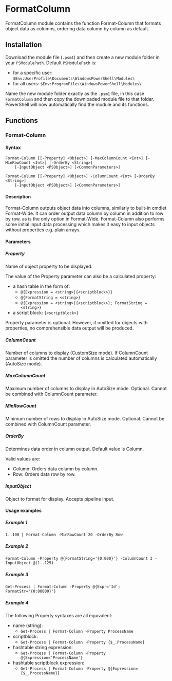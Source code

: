 # FormatColumn
FormatColumn module contains the function Format-Column that formats object data as columns, ordering data column by column as default.
## Installation
Download the module file (`.psm1`) and then create a new module folder in your `PSModulePath`. Default `PSModulePath` is:

- for a specific user: `$Env:UserProfile\Documents\WindowsPowerShell\Modules\`
- for all users: `$Env:ProgramFiles\WindowsPowerShell\Modules\`

Name the new module folder exactly as the `.psm1` file, in this case `FormatColumn` and then copy the downloaded module file to that folder. PowerShell will now automatically find the module and its functions.
## Functions
### Format-Column
#### Syntax
```
Format-Column [[-Property] <Object>] [-MaxColumnCount <Int>] [-MinRowCount <Int>] [-OrderBy <String>]
    [-InputObject <PSObject>] [<CommonParameters>]
```
```
Format-Column [[-Property] <Object>] -ColumnCount <Int> [-OrderBy <String>]
    [-InputObject <PSObject>] [<CommonParameters>]
```
#### Description
Format-Column outputs object data into columns, similarly to built-in cmdlet Format-Wide. It can order output data column by column in addition to row by row, as is the only option in Format-Wide. Format-Column also performs some initial input data processing which makes it easy to input objects without properties e.g. plain arrays.
#### Parameters
##### Property
Name of object property to be displayed.
 
The value of the Property parameter can also be a calculated property:
- a hash table in the form of:
    - `@{Expression = <string>|{<scriptblock>}}`
    - `@{FormatString = <string>}`
    - `@{Expression = <string>|{<scriptblock>}; FormatString = <string>}`
- a script block: `{<scriptblock>}`
 
Property parameter is optional. However, if omitted for objects with properties, no comprehensible data output will be produced.
##### ColumnCount
Number of columns to display (CustomSize mode). If ColumnCount parameter is omitted the number of columns is calculated automatically (AutoSize mode).
##### MaxColumnCount
Maximum number of columns to display in AutoSize mode. Optional. Cannot be combined with ColumnCount parameter.
##### MinRowCount
Minimum number of rows to display in AutoSize mode. Optional. Cannot be combined with ColumnCount parameter.
##### OrderBy
Determines data order in column output. Default value is Column.

Valid values are:
- Column: Orders data column by column.
- Row: Orders data row by row.
##### InputObject
Object to format for display. Accepts pipeline input.
#### Usage examples
##### Example 1
`1..100 | Format-Column -MinRowCount 20 -OrderBy Row`
##### Example 2 
`Format-Column -Property @{FormatString='{0:000}'} -ColumnCount 3 -InputObject @(1..125)`
##### Example 3
`Get-Process | Format-Column -Property @{Expr='Id'; FormatStr='{0:00000}'}`
##### Example 4
The following Property syntaxes are all equivalent:
- name (string):
    - `Get-Process | Format-Column -Property ProcessName`
- scriptblock:
    - `Get-Process | Format-Column -Property {$_.ProcessName}`
- hashtable string expression:
    - `Get-Process | Format-Column -Property @{Expression='ProcessName'}`
- hashtable scriptblock expression:
    - `Get-Process | Format-Column -Property @{Expression={$_.ProcessName}}`
